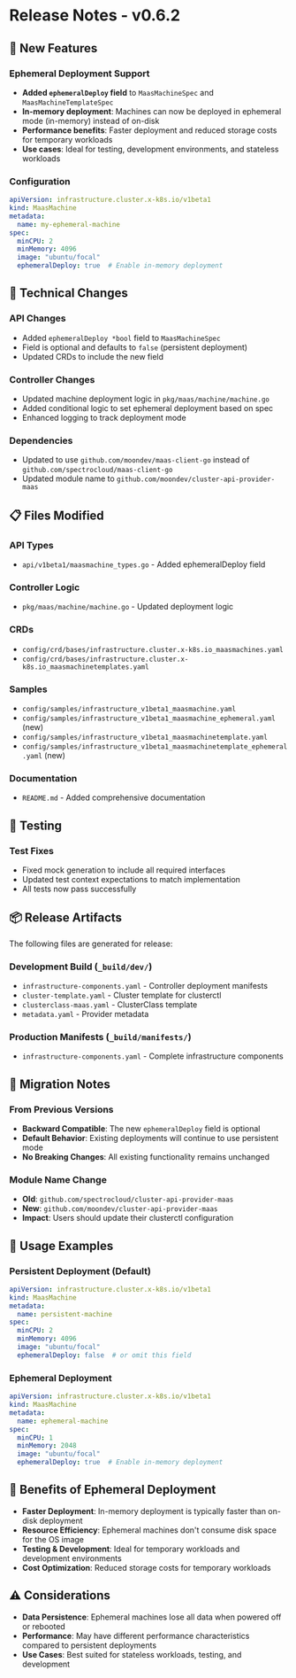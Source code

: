 # Release Notes - v0.6.2

## 🚀 New Features

### Ephemeral Deployment Support
- **Added `ephemeralDeploy` field** to `MaasMachineSpec` and `MaasMachineTemplateSpec`
- **In-memory deployment**: Machines can now be deployed in ephemeral mode (in-memory) instead of on-disk
- **Performance benefits**: Faster deployment and reduced storage costs for temporary workloads
- **Use cases**: Ideal for testing, development environments, and stateless workloads

### Configuration
```yaml
apiVersion: infrastructure.cluster.x-k8s.io/v1beta1
kind: MaasMachine
metadata:
  name: my-ephemeral-machine
spec:
  minCPU: 2
  minMemory: 4096
  image: "ubuntu/focal"
  ephemeralDeploy: true  # Enable in-memory deployment
```

## 🔧 Technical Changes

### API Changes
- Added `ephemeralDeploy *bool` field to `MaasMachineSpec`
- Field is optional and defaults to `false` (persistent deployment)
- Updated CRDs to include the new field

### Controller Changes
- Updated machine deployment logic in `pkg/maas/machine/machine.go`
- Added conditional logic to set ephemeral deployment based on spec
- Enhanced logging to track deployment mode

### Dependencies
- Updated to use `github.com/moondev/maas-client-go` instead of `github.com/spectrocloud/maas-client-go`
- Updated module name to `github.com/moondev/cluster-api-provider-maas`

## 📋 Files Modified

### API Types
- `api/v1beta1/maasmachine_types.go` - Added ephemeralDeploy field

### Controller Logic
- `pkg/maas/machine/machine.go` - Updated deployment logic

### CRDs
- `config/crd/bases/infrastructure.cluster.x-k8s.io_maasmachines.yaml`
- `config/crd/bases/infrastructure.cluster.x-k8s.io_maasmachinetemplates.yaml`

### Samples
- `config/samples/infrastructure_v1beta1_maasmachine.yaml`
- `config/samples/infrastructure_v1beta1_maasmachine_ephemeral.yaml` (new)
- `config/samples/infrastructure_v1beta1_maasmachinetemplate.yaml`
- `config/samples/infrastructure_v1beta1_maasmachinetemplate_ephemeral.yaml` (new)

### Documentation
- `README.md` - Added comprehensive documentation

## 🧪 Testing

### Test Fixes
- Fixed mock generation to include all required interfaces
- Updated test context expectations to match implementation
- All tests now pass successfully

## 📦 Release Artifacts

The following files are generated for release:

### Development Build (`_build/dev/`)
- `infrastructure-components.yaml` - Controller deployment manifests
- `cluster-template.yaml` - Cluster template for clusterctl
- `clusterclass-maas.yaml` - ClusterClass template
- `metadata.yaml` - Provider metadata

### Production Manifests (`_build/manifests/`)
- `infrastructure-components.yaml` - Complete infrastructure components

## 🔄 Migration Notes

### From Previous Versions
- **Backward Compatible**: The new `ephemeralDeploy` field is optional
- **Default Behavior**: Existing deployments will continue to use persistent mode
- **No Breaking Changes**: All existing functionality remains unchanged

### Module Name Change
- **Old**: `github.com/spectrocloud/cluster-api-provider-maas`
- **New**: `github.com/moondev/cluster-api-provider-maas`
- **Impact**: Users should update their clusterctl configuration

## 🎯 Usage Examples

### Persistent Deployment (Default)
```yaml
apiVersion: infrastructure.cluster.x-k8s.io/v1beta1
kind: MaasMachine
metadata:
  name: persistent-machine
spec:
  minCPU: 2
  minMemory: 4096
  image: "ubuntu/focal"
  ephemeralDeploy: false  # or omit this field
```

### Ephemeral Deployment
```yaml
apiVersion: infrastructure.cluster.x-k8s.io/v1beta1
kind: MaasMachine
metadata:
  name: ephemeral-machine
spec:
  minCPU: 1
  minMemory: 2048
  image: "ubuntu/focal"
  ephemeralDeploy: true  # Enable in-memory deployment
```

## 🚀 Benefits of Ephemeral Deployment

- **Faster Deployment**: In-memory deployment is typically faster than on-disk deployment
- **Resource Efficiency**: Ephemeral machines don't consume disk space for the OS image
- **Testing & Development**: Ideal for temporary workloads and development environments
- **Cost Optimization**: Reduced storage costs for temporary workloads

## ⚠️ Considerations

- **Data Persistence**: Ephemeral machines lose all data when powered off or rebooted
- **Performance**: May have different performance characteristics compared to persistent deployments
- **Use Cases**: Best suited for stateless workloads, testing, and development 